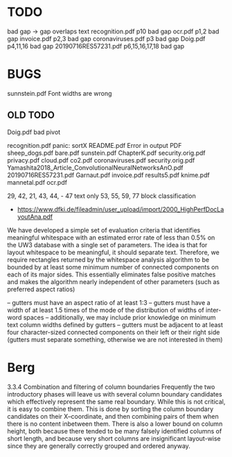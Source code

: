 TODO
====
bad gap -> gap overlaps text
recognition.pdf p10 bad gap
ocr.pdf         p1,2  bad gap
invoice.pdf     p2,3 bad gap
coronaviruses.pdf p3 bad gap
Doig.pdf        p4,11,16 bad gap
20190716RES57231.pdf p6,15,16,17,18 bad gap


BUGS
===

sunnstein.pdf Font widths are wrong

OLD TODO
--------
Doig.pdf         bad pivot

recognition.pdf  panic: sortX
README.pdf       Error in output PDF
sheep_dogs.pdf
bare.pdf
sunstein.pdf
ChapterK.pdf
security.orig.pdf
privacy.pdf
cloud.pdf
co2.pdf
coronaviruses.pdf
security.orig.pdf
Yamashita2018_Article_ConvolutionalNeuralNetworksAnO.pdf
20190716RES57231.pdf
Garnaut.pdf
invoice.pdf
results5.pdf
knime.pdf
mannetal.pdf
ocr.pdf


29, 42, 21, 43, 44, - 47 text only
53, 55, 59, 77 block classification

* https://www.dfki.de/fileadmin/user_upload/import/2000_HighPerfDocLayoutAna.pdf

We have developed a simple set of evaluation criteria
that identifies meaningful whitespace with an
estimated error rate of less than 0.5% on the UW3
database with a single set of parameters. The idea
is that for layout whitespace to be meaningful, it
should separate text. Therefore, we require rectangles
returned by the whitespace analysis algorithm
to be bounded by at least some minimum number
of connected components on each of its major sides.
This essentially eliminates false positive matches and
makes the algorithm nearly independent of other parameters
(such as preferred aspect ratios)


– gutters must have an aspect ratio of at least 1:3
– gutters must have a width of at least 1.5 times of the mode of the distribution of widths of inter-word spaces
– additionally, we may include prior knowledge on minimum text column widths defined by gutters
– gutters must be adjacent to at least four character-sized connected components on their left or
their right side (gutters must separate something, otherwise we are not interested in them)

Berg
====
3.3.4 Combination and filtering of column boundaries
Frequently the two introductory phases will leave us with several column boundary
candidates which effectively represent the same real boundary. While this is not critical,
it is easy to combine them. This is done by sorting the column boundary candidates
on their X–coordinate, and then combining pairs of them when there is no content
inbetween them. There is also a lower bound on column height, both because there
tended to be many falsely identified columns of short length, and because very short
columns are insignificant layout-wise since they are generally correctly grouped and
ordered anyway.
